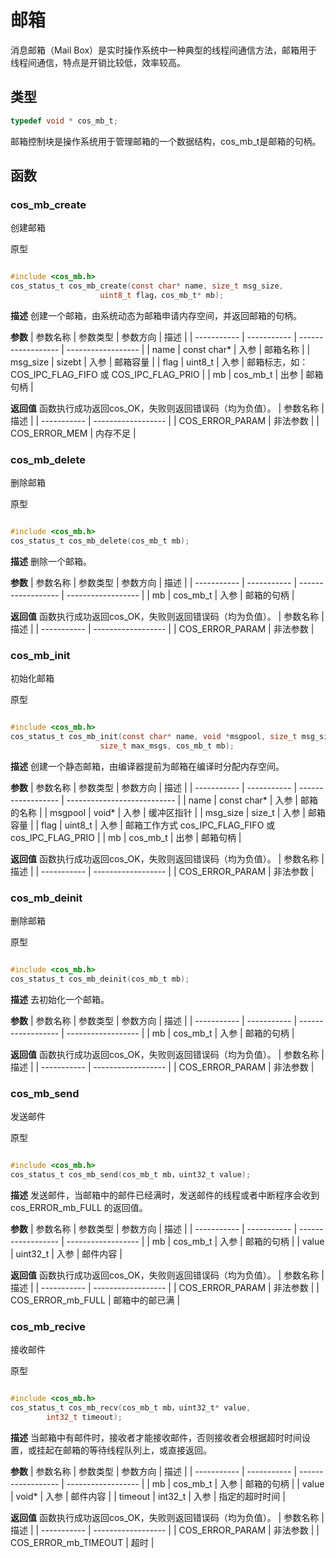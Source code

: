 # 邮箱

消息邮箱（Mail Box）是实时操作系统中一种典型的线程间通信方法，邮箱用于线程间通信，特点是开销比较低，效率较高。

## 类型

```C
typedef void * cos_mb_t;
```

邮箱控制块是操作系统用于管理邮箱的一个数据结构，cos_mb_t是邮箱的句柄。

## 函数

### cos_mb_create

创建邮箱

原型

```C

#include <cos_mb.h>
cos_status_t cos_mb_create(const char* name, size_t msg_size,
                    uint8_t flag，cos_mb_t* mb);

```

**描述**
创建一个邮箱，由系统动态为邮箱申请内存空间，并返回邮箱的句柄。

**参数**
| 参数名称     | 参数类型     | 参数方向            | 描述               |
| ----------- | ----------- | ------------------ | ------------------ |
| name        | const char* | 入参                | 邮箱名称            |
| msg_size    | sizebt      | 入参                | 邮箱容量            |
| flag        | uint8_t     | 入参                | 邮箱标志，如： COS_IPC_FLAG_FIFO 或 COS_IPC_FLAG_PRIO |
| mb          | cos_mb_t  | 出参                | 邮箱句柄        |

**返回值**
函数执行成功返回cos_OK，失败则返回错误码（均为负值）。
| 参数名称                  | 描述               |
| -----------              | ------------------ |
| COS_ERROR_PARAM        | 非法参数            |
| COS_ERROR_MEM          | 内存不足            |

### cos_mb_delete

删除邮箱

原型

```C

#include <cos_mb.h>
cos_status_t cos_mb_delete(cos_mb_t mb);

```

**描述**
删除一个邮箱。

**参数**
| 参数名称     | 参数类型     | 参数方向            | 描述               |
| ----------- | ----------- | ------------------ | ------------------ |
| mb          | cos_mb_t  | 入参                | 邮箱的句柄      |

**返回值**
函数执行成功返回cos_OK，失败则返回错误码（均为负值）。
| 参数名称            | 描述               |
| -----------        | ------------------ |
| COS_ERROR_PARAM  | 非法参数            |

### cos_mb_init

初始化邮箱

原型

```C

#include <cos_mb.h>
cos_status_t cos_mb_init(const char* name, void *msgpool, size_t msg_size,
                    size_t max_msgs, cos_mb_t mb);

```

**描述**
创建一个静态邮箱，由编译器提前为邮箱在编译时分配内存空间。

**参数**
| 参数名称     | 参数类型     | 参数方向            | 描述                        |
| ----------- | ----------- | ------------------ | --------------------------- |
| name        | const char* | 入参                | 邮箱的名称               |
| msgpool     | void*       | 入参                | 缓冲区指针     |
| msg_size    | size_t      | 入参                | 邮箱容量   |
| flag        | uint8_t     | 入参                | 邮箱工作方式   cos_IPC_FLAG_FIFO 或 cos_IPC_FLAG_PRIO |
| mb          | cos_mb_t  | 出参                | 邮箱句柄                 |

**返回值**
函数执行成功返回cos_OK，失败则返回错误码（均为负值）。
| 参数名称                  | 描述               |
| -----------              | ------------------ |
| COS_ERROR_PARAM        | 非法参数            |

### cos_mb_deinit

删除邮箱

原型

```C

#include <cos_mb.h>
cos_status_t cos_mb_deinit(cos_mb_t mb);

```

**描述**
去初始化一个邮箱。

**参数**
| 参数名称     | 参数类型     | 参数方向            | 描述               |
| ----------- | ----------- | ------------------ | ------------------ |
| mb          | cos_mb_t  | 入参                | 邮箱的句柄      |

**返回值**
函数执行成功返回cos_OK，失败则返回错误码（均为负值）。
| 参数名称            | 描述               |
| -----------        | ------------------ |
| COS_ERROR_PARAM  | 非法参数            |

### cos_mb_send

发送邮件

原型

```C

#include <cos_mb.h>
cos_status_t cos_mb_send(cos_mb_t mb，uint32_t value);

```

**描述**
发送邮件，当邮箱中的邮件已经满时，发送邮件的线程或者中断程序会收到 cos_ERROR_mb_FULL 的返回值。

**参数**
| 参数名称     | 参数类型     | 参数方向            | 描述               |
| ----------- | ----------- | ------------------ | ------------------ |
| mb          | cos_mb_t  | 入参                | 邮箱的句柄      |
| value      | uint32_t       | 入参                | 邮件内容           |

**返回值**
函数执行成功返回cos_OK，失败则返回错误码（均为负值）。
| 参数名称                   | 描述                    |
| -----------               | ------------------      |
| COS_ERROR_PARAM         | 非法参数                 |
| COS_ERROR_mb_FULL   | 邮箱中的邮已满 |

### cos_mb_recive

接收邮件

原型

```C

#include <cos_mb.h>
cos_status_t cos_mb_recv(cos_mb_t mb，uint32_t* value,
        int32_t timeout);

```

**描述**
当邮箱中有邮件时，接收者才能接收邮件，否则接收者会根据超时时间设置，或挂起在邮箱的等待线程队列上，或直接返回。

**参数**
| 参数名称     | 参数类型     | 参数方向            | 描述               |
| ----------- | ----------- | ------------------ | ------------------ |
| mb          | cos_mb_t  | 入参                | 邮箱的句柄      |
| value      | void*       | 入参                | 邮件内容           |
| timeout     | int32_t     | 入参                | 指定的超时时间      |

**返回值**
函数执行成功返回cos_OK，失败则返回错误码（均为负值）。
| 参数名称                   | 描述                    |
| -----------               | ------------------      |
| COS_ERROR_PARAM         | 非法参数                 |
| COS_ERROR_mb_TIMEOUT    | 超时                    |
